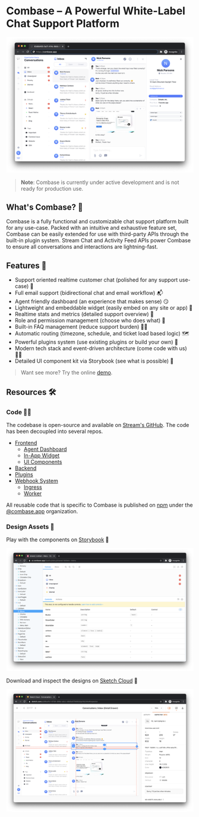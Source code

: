 # Combase – A Powerful White-Label Chat Support Platform

![Combase Dashboard](images/dashboard.png)

> **Note**: Combase is currently under active development and is not ready for production use.

## What's Combase? 🤔

Combase is a fully functional and customizable chat support platform built for any use-case. Packed with an intuitive and exhaustive feature set, Combase can be easily extended for use with third-party APIs through the built-in plugin system. Stream Chat and Activity Feed APIs power Combase to ensure all conversations and interactions are lightning-fast.

## Features 🔮

- Support oriented realtime customer chat (polished for any support use-case) 💬
- Full email support (bidirectional chat and email workflow) 📬
- Agent friendly dashboard (an experience that makes sense) 😏
- Lightweight and embeddable widget (easily embed on any site or app) 🧩
- Realtime stats and metrics (detailed support overview) 👀
- Role and permission management (choose who does what) 🔑
- Built-in FAQ management (reduce support burden) 🤷‍♂️
- Automatic routing (timezone, schedule, and ticket load based logic) 🗺️
- Powerful plugins system (use existing plugins or build your own) 🧬
- Modern tech stack and event-driven architecture (come code with us) 👩‍💻
- Detailed UI component kit via Storybook (see what is possible) 💅

> Want see more? Try the online [demo](@TODO).

## Resources 🛠️

### Code 👨‍💻

The codebase is open-source and available on [Stream's GitHub](https://github.com/getstream/). The code has been decoupled into several repos.

- [Frontend](https://github.com/getstream/combase-frontend)
  - [Agent Dashboard](https://github.com/GetStream/combase-frontend/tree/main/packages/dashboard)
  - [In-App Widget](https://github.com/GetStream/combase-frontend/tree/main/packages/widget)
  - [UI Components](https://github.com/GetStream/combase-frontend/tree/main/packages/ui)
- [Backend](https://github.com/GetStream/combase-backend)
- [Plugins](https://github.com/GetStream/combase-plugins)
- [Webhook System](https://github.com/getstream/combase-webhooks)
  - [Ingress](https://github.com/GetStream/combase-webhooks/tree/main/packages/ingress)
  - [Worker](https://github.com/GetStream/combase-webhooks/tree/main/packages/worker)

All reusable code that is specific to Combase is published on [npm](https://www.npmjs.com/org/combase.app) under the [@combase.app](https://www.npmjs.com/org/combase.app) organization.

### Design Assets 🎨

Play with the components on [Storybook](https://ui.combase.app) 🔗

<p>
    <img src="images/storybook.png">
</p>

Download and inspect the designs on [Sketch Cloud](https://www.sketch.com/s/d9baffcf-9759-499a-adcc-e8d5a0794853) 🔗

<p align="center">
    <img src="images/sketch.png" alt="Sketch Cloud" />
</p>
